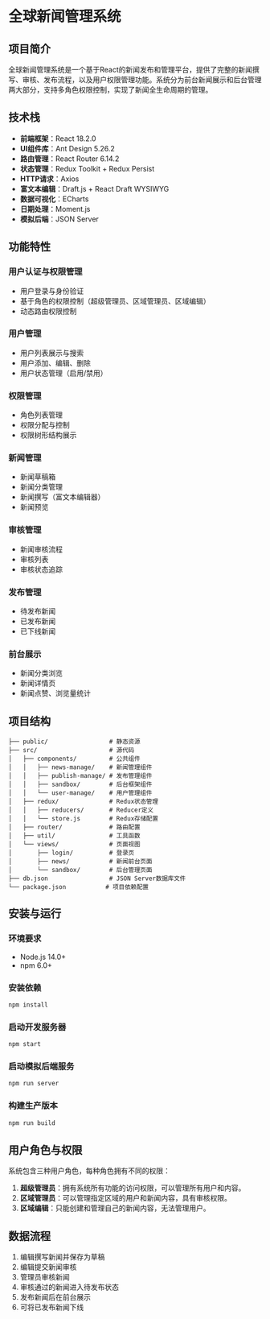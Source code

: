 # 全球新闻管理系统

## 项目简介

全球新闻管理系统是一个基于React的新闻发布和管理平台，提供了完整的新闻撰写、审核、发布流程，以及用户权限管理功能。系统分为前台新闻展示和后台管理两大部分，支持多角色权限控制，实现了新闻全生命周期的管理。

## 技术栈

- **前端框架**：React 18.2.0
- **UI组件库**：Ant Design 5.26.2
- **路由管理**：React Router 6.14.2
- **状态管理**：Redux Toolkit + Redux Persist
- **HTTP请求**：Axios
- **富文本编辑**：Draft.js + React Draft WYSIWYG
- **数据可视化**：ECharts
- **日期处理**：Moment.js
- **模拟后端**：JSON Server

## 功能特性

### 用户认证与权限管理
- 用户登录与身份验证
- 基于角色的权限控制（超级管理员、区域管理员、区域编辑）
- 动态路由权限控制

### 用户管理
- 用户列表展示与搜索
- 用户添加、编辑、删除
- 用户状态管理（启用/禁用）

### 权限管理
- 角色列表管理
- 权限分配与控制
- 权限树形结构展示

### 新闻管理
- 新闻草稿箱
- 新闻分类管理
- 新闻撰写（富文本编辑器）
- 新闻预览

### 审核管理
- 新闻审核流程
- 审核列表
- 审核状态追踪

### 发布管理
- 待发布新闻
- 已发布新闻
- 已下线新闻

### 前台展示
- 新闻分类浏览
- 新闻详情页
- 新闻点赞、浏览量统计

## 项目结构

```
├── public/                 # 静态资源
├── src/                    # 源代码
│   ├── components/         # 公共组件
│   │   ├── news-manage/    # 新闻管理组件
│   │   ├── publish-manage/ # 发布管理组件
│   │   ├── sandbox/        # 后台框架组件
│   │   └── user-manage/    # 用户管理组件
│   ├── redux/              # Redux状态管理
│   │   ├── reducers/       # Reducer定义
│   │   └── store.js        # Redux存储配置
│   ├── router/             # 路由配置
│   ├── util/               # 工具函数
│   └── views/              # 页面视图
│       ├── login/          # 登录页
│       ├── news/           # 新闻前台页面
│       └── sandbox/        # 后台管理页面
├── db.json                 # JSON Server数据库文件
└── package.json           # 项目依赖配置
```

## 安装与运行

### 环境要求
- Node.js 14.0+
- npm 6.0+

### 安装依赖
```bash
npm install
```

### 启动开发服务器
```bash
npm start
```

### 启动模拟后端服务
```bash
npm run server
```

### 构建生产版本
```bash
npm run build
```

## 用户角色与权限

系统包含三种用户角色，每种角色拥有不同的权限：

1. **超级管理员**：拥有系统所有功能的访问权限，可以管理所有用户和内容。
2. **区域管理员**：可以管理指定区域的用户和新闻内容，具有审核权限。
3. **区域编辑**：只能创建和管理自己的新闻内容，无法管理用户。

## 数据流程

1. 编辑撰写新闻并保存为草稿
2. 编辑提交新闻审核
3. 管理员审核新闻
4. 审核通过的新闻进入待发布状态
5. 发布新闻后在前台展示
6. 可将已发布新闻下线
